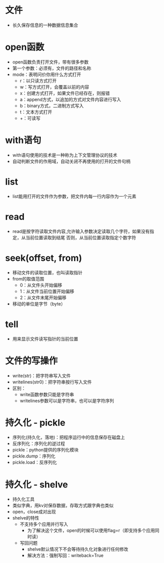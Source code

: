# 文件
- 长久保存信息的一种数据信息集合

# open函数
- open函数负责打开文件，带有很多参数
- 第一个参数：必须有，文件的路径和名称
- mode：表明问价你用什么方式打开
    - r：以只读方式打开
    - w：写方式打开，会覆盖以前的内容
    - x：创建方式打开，如果文件已经存在，则报错
    - a：append方式，以追加的方式对文件内容进行写入
    - b：binary方式，二进制方式写入
    - t：文本方式打开
    - +：可读写
    
    
# with语句
- with语句使用的技术是一种称为上下文管理协议的技术
- 自动判断文件的作用域，自动关闭不再使用的打开的文件句柄

# list
- list能用打开的文件作为参数，把文件内每一行内容作为一个元素

# read
- read是按字符读取文件内容,允许输入参数决定读取几个字符，如果没有指定，从当前位置读取到结尾
否则，从当前位置读取指定个数字符

# seek(offset, from)
- 移动文件的读取位置，也叫读取指针
- from的取值范围
    - 0：从文件头开始偏移
    - 1：从文件当前位置开始偏移
    - 2：从文件末尾开始偏移
- 移动的单位是字节（byte）

# tell
- 用来显示文件读写指针的当前位置


# 文件的写操作
- write(str)：把字符串写入文件
- writelines(str0)：把字符串按行写入文件
- 区别：
    - write函数参数只能是字符串
    - writelines参数可以是字符串，也可以是字符序列
    
    
# 持久化 - pickle
- 序列化(持久化，落地)：把程序运行中的信息保存在磁盘上
- 反序列化：序列化的逆过程
- pickle：python提供的序列化模块
- pickle.dump：序列化
- pickle.load：反序列化


# 持久化 - shelve
- 持久化工具
- 类似字典，用kv对保存数据，存取方式跟字典也类似
- open，close成对出现
- shelve的特性
    - 不支持多个应用并行写入
        - 为了解决这个文件，open的时候可以使用flag=r（即支持多个应用同时读）
    - 写回问题
        - shelve默认情况下不会等待持久化对象进行任何修改
        - 解决方法：强制写回：writeback=True
